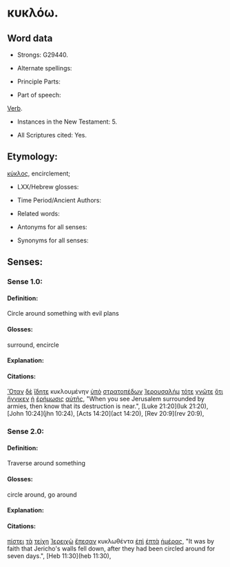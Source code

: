 # κυκλόω.

<!-- Status: S2=NeedsReview -->
<!-- Lexica used for edits: BDAG, FFM, LN, A-S -->

## Word data

* Strongs: G29440.


* Alternate spellings:

* Principle Parts: 

* Part of speech: 

[Verb](http://ugg.readthedocs.io/en/latest/verb.html).

* Instances in the New Testament: 5.

* All Scriptures cited: Yes.

## Etymology: 

[κύκλος](../G29450/01.md), encirclement;

* LXX/Hebrew glosses: 

* Time Period/Ancient Authors: 

* Related words: 

* Antonyms for all senses:

* Synonyms for all senses: 

## Senses:

### Sense 1.0:

#### Definition: 

Circle around something with evil plans

#### Glosses:

surround, encircle

#### Explanation:

#### Citations:

[Ὅταν](../G37520/01.md) [δὲ](../G11610/01.md) [ἴδητε](../G37080/01.md) κυκλουμένην [ὑπὸ](../G52590/01.md) [στρατοπέδων](../G47600/01.md) [Ἰερουσαλήμ](../G24140/01.md) [τότε](../G51190/01.md) [γνῶτε](../G10970/01.md) [ὅτι](../G37540/01.md) [ἤγγικεν](../G14480/01.md) [ἡ](../G35880/01.md) [ἐρήμωσις](../G20500/01.md) [αὐτῆς](../G08460/01.md), 
"When you see Jerusalem surrounded by armies, then know that its destruction is near.", 
[Luke 21:20](luk 21:20),  [John 10:24](jhn 10:24),  [Acts 14:20](act 14:20),  [Rev 20:9](rev 20:9), 

### Sense 2.0:

#### Definition: 

Traverse around something

#### Glosses:

circle around, go around

#### Explanation:

#### Citations:

[πίστει](../G41020/01.md) [τὰ](../G35880/01.md) [τείχη](../G50380/01.md) [Ἰερειχὼ](../G24100/01.md) [ἔπεσαν](../G40980/01.md) κυκλωθέντα [ἐπὶ](../G19090/01.md) [ἑπτὰ](../G20330/01.md) [ἡμέρας](../G22500/01.md), 
"It was by faith that Jericho's walls fell down, after they had been circled around for seven days.", 
[Heb 11:30](heb 11:30), 
